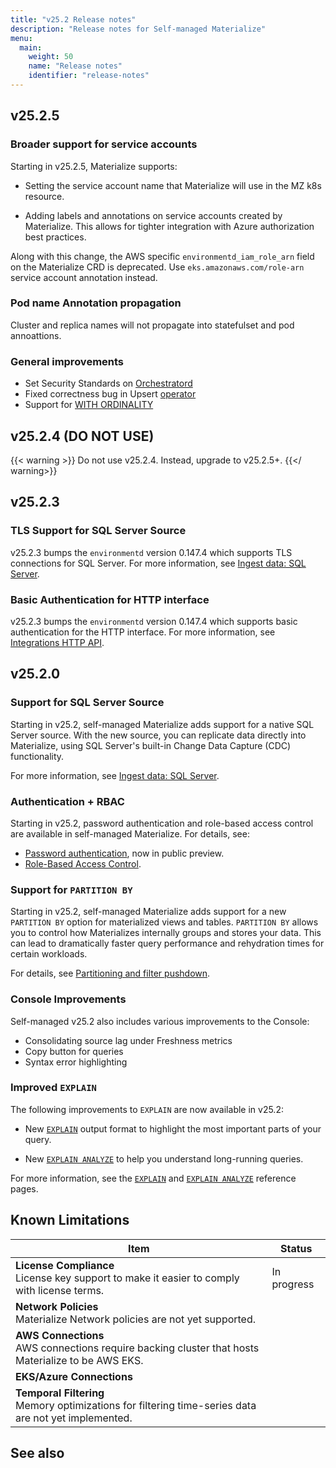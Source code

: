 ```yaml
---
title: "v25.2 Release notes"
description: "Release notes for Self-managed Materialize"
menu:
  main:
    weight: 50
    name: "Release notes"
    identifier: "release-notes"
---
```

## v25.2.5

### Broader support for service accounts

Starting in v25.2.5, Materialize supports:

- Setting the service account name that Materialize will use in the MZ k8s
  resource.

- Adding labels and annotations on service accounts created by Materialize. This
  allows for tighter integration with Azure authorization best practices.

Along with this change, the AWS specific `environmentd_iam_role_arn` field on
the Materialize CRD is deprecated. Use `eks.amazonaws.com/role-arn` service
account annotation instead.

### Pod name Annotation propagation

Cluster and replica names will not propagate into statefulset and pod annoattions.

### General improvements

- Set Security Standards on
  [Orchestratord](https://github.com/MaterializeInc/materialize/commit/bc86e34d7d2e9022ada697ee5a5e8371a92f6234)
- Fixed correctness bug in Upsert
  [operator](https://github.com/MaterializeInc/materialize/pull/33283)
- Support for [WITH
  ORDINALITY](/sql/functions/table-functions/#with-ordinality)

## v25.2.4 (DO NOT USE)

{{< warning >}}
Do not use v25.2.4.  Instead, upgrade to v25.2.5+.
{{</ warning>}}

## v25.2.3

### TLS Support for SQL Server Source

v25.2.3 bumps the `environmentd` version 0.147.4 which supports TLS connections
for SQL Server. For more information, see [Ingest data: SQL
Server](/ingest-data/sql-server/).

### Basic Authentication for HTTP interface

v25.2.3 bumps the `environmentd` version 0.147.4 which supports basic
authentication for the HTTP interface. For more information, see [Integrations
HTTP API](/integrations/http-api).

## v25.2.0

### Support for SQL Server Source

Starting in v25.2, self-managed Materialize adds support for a native SQL Server
source. With the new source, you can replicate data directly into Materialize,
using SQL Server's built-in Change Data Capture (CDC) functionality.

For more information, see [Ingest data: SQL Server](/ingest-data/sql-server/).

### Authentication + RBAC

Starting in v25.2, password authentication and role-based access control are available in self-managed Materialize. For details, see:

- [Password authentication](/manage/authentication), now in public preview.
- [Role-Based Access
  Control](/manage/access-control/#role-based-access-control-rbac).

### Support for `PARTITION BY`

Starting in v25.2, self-managed Materialize adds support for a new `PARTITION
BY` option for materialized views and tables. `PARTITION BY` allows you to
control how Materializes internally groups and stores your data. This can lead to
dramatically faster query performance and rehydration times for certain
workloads.

For details, see [Partitioning and filter
pushdown](/transform-data/patterns/partition-by/).

### Console Improvements

Self-managed v25.2 also includes various improvements to the Console:

- Consolidating source lag under Freshness metrics
- Copy button for queries
- Syntax error highlighting

### Improved `EXPLAIN`

The following improvements to `EXPLAIN` are now available in v25.2:

- New [`EXPLAIN`](/sql/explain-plan/) output format to highlight the most
  important parts of your query.

- New [`EXPLAIN ANALYZE`](/sql/explain-analyze/) to help you understand
  long-running queries.

For more information, see the [`EXPLAIN`](/sql/explain-plan/) and [`EXPLAIN
ANALYZE`](/sql/explain-analyze/) reference pages.

## Known Limitations

| Item                                    | Status      |
|-----------------------------------------|-------------|
| **License Compliance** <br> License key support to make it easier to comply with license terms. | In progress |
| **Network Policies** <br> Materialize Network policies are not yet supported. | |
| **AWS Connections** <br> AWS connections require backing cluster that hosts Materialize to be AWS EKS.  | |
| **EKS/Azure Connections** | |
| **Temporal Filtering** <br> Memory optimizations for filtering time-series data are not yet implemented. | |

## See also
